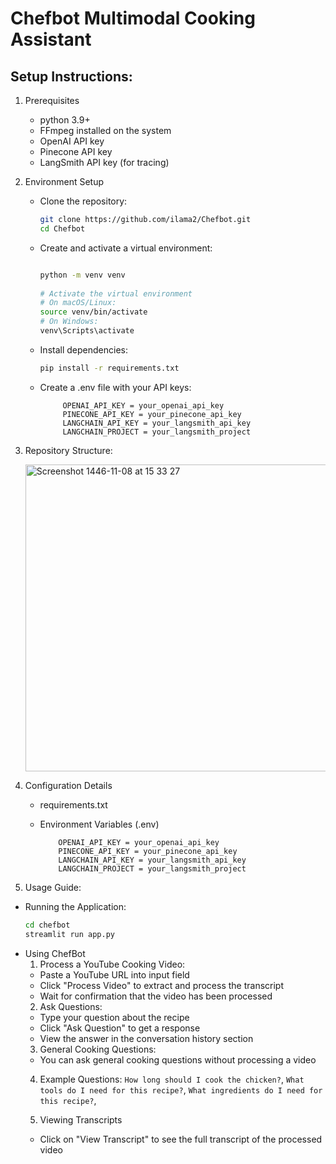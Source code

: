 # Chefbot Multimodal Cooking Assistant

## Setup Instructions:
1. Prerequisites
   - python 3.9+
   -  FFmpeg installed on the system
   -  OpenAI API key
   -  Pinecone API key
   -  LangSmith API key (for tracing)
2. Environment Setup
   -  Clone the repository:
       ```bash
      git clone https://github.com/ilama2/Chefbot.git
      cd Chefbot


   -  Create and activate a virtual environment:
      ```bash

      python -m venv venv
     
      # Activate the virtual environment
      # On macOS/Linux:
      source venv/bin/activate
      # On Windows:
      venv\Scripts\activate

   - Install dependencies:
      ```bash
      pip install -r requirements.txt
   - Create a .env file with your API keys:
     
              OPENAI_API_KEY = your_openai_api_key
              PINECONE_API_KEY = your_pinecone_api_key
              LANGCHAIN_API_KEY = your_langsmith_api_key
              LANGCHAIN_PROJECT = your_langsmith_project


 3. Repository Structure:

    
      <img width="491" alt="Screenshot 1446-11-08 at 15 33 27" src="https://github.com/user-attachments/assets/972932c8-81e7-45e0-8a4f-ef92eb410d7b" />

    
4. Configuration Details
   -  requirements.txt
   -  Environment Variables (.env)
     
              OPENAI_API_KEY = your_openai_api_key
              PINECONE_API_KEY = your_pinecone_api_key
              LANGCHAIN_API_KEY = your_langsmith_api_key
              LANGCHAIN_PROJECT = your_langsmith_project
5.  Usage Guide:
   - Running the Application:
       ```bash
       cd chefbot
       streamlit run app.py
   - Using ChefBot
      1. Process a YouTube Cooking Video:
       - Paste a YouTube URL into input field
       - Click "Process Video" to extract and process the transcript
       - Wait for confirmation that the video has been processed
      2. Ask Questions:
       - Type your question about the recipe
       - Click "Ask Question" to get a response
       - View the answer in the conversation history section
      3. General Cooking Questions:
       - You can ask general cooking questions without processing a video
      4.  Example Questions:
         `How long should I cook the chicken?`,
         `What tools do I need for this recipe?`,
         `What ingredients do I need for this recipe?`,
         
      5. Viewing Transcripts
       - Click on "View Transcript" to see the full transcript of the processed video

     
     
     
  
